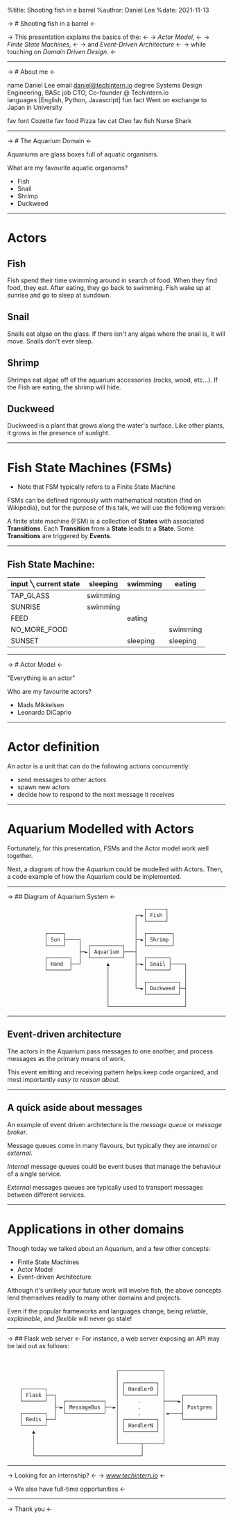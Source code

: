 %title: Shooting fish in a barrel
%author: Daniel Lee
%date: 2021-11-13

-> # Shooting fish in a barrel <-

-> This presentation explains the basics of the: <-
-> _Actor Model_, <-
-> _Finite State Machines_, <-
-> and _Event-Driven Architecture_ <-
-> while touching on _Domain Driven Design_. <-

---

-> # About me <-

name            Daniel Lee
email           daniel@techintern.io
degree          Systems Design Engineering, BASc
job             CTO, Co-founder @ Techintern.io    
languages       [English, Python, Javascript]
fun fact        Went on exchange to Japan in University

fav font        Cozette
fav food        Pizza
fav cat         Cleo
fav fish        Nurse Shark

---

-> # The Aquarium Domain <-

Aquariums are glass boxes full of aquatic organisms.

What are my favourite aquatic organisms?

- Fish
- Snail
- Shrimp
- Duckweed

---

# Actors

## Fish

Fish spend their time swimming around in search of food.
When they find food, they eat. After eating, they go back to swimming.
Fish wake up at sunrise and go to sleep at sundown.

## Snail

Snails eat algae on the glass.
If there isn't any algae where the snail is, it will move.
Snails don't ever sleep.

## Shrimp

Shrimps eat algae off of the aquarium accessories (rocks, wood, etc...).
If the Fish are eating, the shrimp will hide.

## Duckweed

Duckweed is a plant that grows along the water's surface.
Like other plants, it grows in the presence of sunlight.

---

# Fish State Machines (FSMs)

- Note that FSM typically refers to a Finite State Machine

FSMs can be defined rigorously with mathematical notation (find on Wikipedia),
but for the purpose of this talk, we will use the following version:

A finite state machine (FSM) is a collection of **States** with associated **Transitions**.
Each **Transition** from a **State** leads to a **State**.
Some **Transitions** are triggered by **Events**.

---

## Fish State Machine:

| input ╲ current state | sleeping | swimming | eating   |
| --------------------- | -------- | -------- | -------- |
| TAP_GLASS             | swimming |          |          |
| SUNRISE               | swimming |          |          |
| FEED                  |          | eating   |          |
| NO_MORE_FOOD          |          |          | swimming |
| SUNSET                |          | sleeping | sleeping |

---

-> # Actor Model <-

"Everything is an actor"

Who are my favourite actors?
- Mads Mikkelsen
- Leonardo DiCaprio

---

# Actor definition

An actor is a unit that can do the following actions concurrently:

- send messages to other actors
- spawn new actors
- decide how to respond to the next message it receives

---

# Aquarium Modelled with Actors

Fortunately, for this presentation, FSMs and the Actor model
work well together.

Next, a diagram of how the Aquarium could be modelled with Actors.
Then, a code example of how the Aquarium could be implemented.

---

-> ## Diagram of Aquarium System <-

```
                                            ┌──────┐
                                         ┌─►│ Fish │
                                         │  └──────┘
                                         │
            ┌─────┐                      │  ┌────────┐
            │ Sun ├────┐                 ├─►│ Shrimp │
            └─────┘    │  ┌──────────┐   │  └────────┘
                       ├─►│ Aquarium ├───┤        
            ┌───────┐  │  └──────────┘   │  ┌───────┐
            │ Hand  ├──┘        ▲        ├─►│ Snail ├────┐
            └───────┘           │        │  └───────┘    │
                                │        │               │
                                │        │  ┌──────────┐ │
                                │        └─►│ Duckweed ├─┤
                                │           └──────────┘ │
                                │                        │
                                └────────────────────────┘

```

---

## Event-driven architecture

The actors in the Aquarium pass messages to one another,
and process messages as the primary means of work.

This event emitting and receiving pattern helps keep code organized,
and most importantly *easy to reason about*.


---

## A quick aside about messages

An example of event driven architecture is the *message queue* or *message broker*.

Message queues come in many flavours, 
but typically they are *internal* or *external*.

*Internal* message queues could be event buses that manage the behaviour of
a single service.

*External* messages queues are typically used to transport messages between
different services.

---

# Applications in other domains

Though today we talked about an Aquarium, and a few other concepts:

- Finite State Machines
- Actor Model
- Event-driven Architecture

Although it's unlikely your future work will involve fish,
the above concepts lend themselves readily to many other domains and projects.

Even if the popular frameworks and languages change, 
being *reliable*, *explainable*, and *flexible* will never go stale!


---

-> ## Flask web server <-
For instance, a web server exposing an API may be laid out as follows:
```


                                   ┌──────────────┐
                                   │              │
                                   │ ┌──────────┐ │
    ┌───────┐                      │ │ Handler0 │ │
    │ Flask ├──┐                   │ └──────────┘ │     ┌──────────┐
    └───────┘  │  ┌────────────┐   │      .       ├────►│          │
               ├─►│ MessageBus ├──►│      .       │     │ Postgres │
    ┌───────┐  │  └────────────┘   │      .       │◄────┤          │
    │ Redis ├──┘                   │ ┌──────────┐ │     └──────────┘
    └───────┘                      │ │ HandlerN │ │
        ▲                          │ └──────────┘ │
        │                          │              │
        │                          └───────┬──────┘
        │                                  │
        └──────────────────────────────────┘

```
---

-> Looking for an internship? <-
-> *www.techintern.io* <-


-> We also have full-time opportunities <-

---

-> Thank you <-


